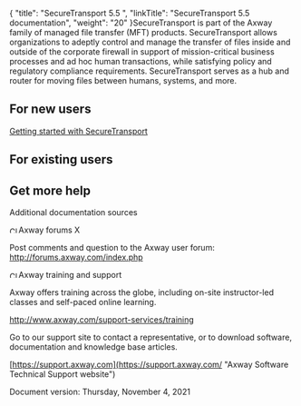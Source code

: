 {
    "title": "SecureTransport 5.5 ",
    "linkTitle": "SecureTransport 5.5 documentation",
    "weight": "20"
}SecureTransport is part of the Axway family of managed file transfer (MFT) products. SecureTransport allows organizations to adeptly control and manage the transfer of files inside and outside of the corporate firewall in support of mission-critical business processes and ad hoc human transactions, while satisfying policy and regulatory compliance requirements. SecureTransport serves as a hub and router for moving files between humans, systems, and more.

## For new users

<a href="getting_started_guide/overview" class="MCXref xref">Getting started with SecureTransport</a>

## For existing users

## Get more help

Additional documentation sources

<span class="MCDropDownHead dropDownHead"><img src="/Images/SecureTransport/transparent.gif" class="MCDropDown_Image_Icon" width="16" height="11" alt="Closed" /><span class="mc-variable axway_variables.Company_Name variable">Axway</span> forums X</span>

Post comments and question to the <span class="mc-variable axway_variables.Company_Name variable">Axway</span> user forum:  
<http://forums.axway.com/index.php>

<span class="MCDropDownHead dropDownHead"><img src="/Images/SecureTransport/transparent.gif" class="MCDropDown_Image_Icon" width="16" height="11" alt="Closed" /><span class="mc-variable axway_variables.Company_Name variable">Axway</span> training and support</span>

<span class="mc-variable axway_variables.Company_Name variable">Axway</span> offers training across the globe, including on-site instructor-led classes and self-paced online learning.

<http://www.axway.com/support-services/training>

Go to our support site to contact a representative, or to download software, documentation and knowledge base articles.

[https://support.axway.com](https://support.axway.com/ "Axway Software Technical Support website")

Document version: <span class="mc-variable System.LongDate variable">Thursday, November 4, 2021</span>
